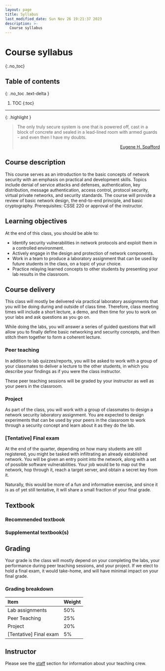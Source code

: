 ```yaml
---
layout: page
title: Syllabus
last_modified_date: Sun Nov 26 19:21:37 2023
description: >-
  Course syllabus
---
```


# Course syllabus
{:.no_toc}

## Table of contents
{: .no_toc .text-delta }

1. TOC
{:toc}

---

{: .highlight }
> The only truly secure system is one that is powered off, cast in a block of
> concrete and sealed in a lead-lined room with armed guards - and even then I
> have my doubts.
> <div style="text-align:right;"> <a href="https://spaf.cerias.purdue.edu/"> Eugene H. Spafford </a> </div>

## Course description

This course serves as an introduction to the basic concepts of network security
with an emphasis on practical and development skills. Topics include denial of
service attacks and defenses, authentication, key distribution, message
authentication, access control, protocol security, virtual private networks, and
security standards. The course will provide a review of basic network design,
the end-to-end principle, and basic cryptography. Prerequisites: CSSE 220 or
approval of the instructor.

## Learning objectives

At the end of this class, you should be able to:

- Identify security vulnerabilities in network protocols and exploit them in a
  controlled environment.
- Actively engage in the design and protection of network components.
- Work in a team to produce a laboratory assignment that can be used by future
  students in the class, on a topic of your choice.
- Practice relaying learned concepts to other students by presenting your lab
  results in the classroom.

## Course delivery

This class will mostly be delivered via practical laboratory assignments that
you will be doing during and outside of class time. Therefore, class meeting
times will include a short lecture, a demo, and then time for you to work on
your labs and ask questions as you go on.

While doing the labs, you will answer a series of guided questions that will
allow you to finally define basic networking and security concepts, and then
stitch them together to form a coherent lecture.

### Peer teaching

In addition to lab quizzes/reports, you will be asked to work with a group of
your classmates to deliver a lecture to the other students, in which you
describe your findings as if you were the class instructor.

These peer teaching sessions will be graded by your instructor as well as your
peers in the classroom.

### Project

As part of the class, you will work with a group of classmates to design a
network security laboratory assignment. You are expected to design experiments
that can be used by your peers in the classroom to work through a security
concept and learn about it as they do the lab.

### [Tentative] Final exam

At the end of the quarter, depending on how many students are still registered,
you might be tasked with infiltrating an already established network. You will
be given an entry point into the network, along with a set of possible software
vulnerabilities. Your job would be to map out the network, hop through it, reach
a target server, and obtain a secret key from it.

Naturally, this would be more of a fun and informative exercise, and since it is
as of yet still tentative, it will share a small fraction of your final grade.

## Textbook

### Recommended textbook

### Supplemental textbook(s)

## Grading

Your grade is the class will mostly depend on your completing the labs, your
performance during peer teaching sessions, and your project. If we elect to hold
a final exam, it would take-home, and will have minimal impact on your final
grade.

### Grading breakdown

| Item                   | Weight |
| :----                  | :----- |
| Lab assignments        | 50%    |
| Peer Teaching          | 25%    |
| Project                | 20%    |
| [Tentative] Final exam | 5%     |

## Instructor

Please see the [staff]({{site.baseurl}}/staff) section for information about
your teaching crew.

